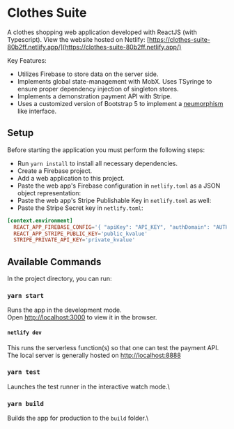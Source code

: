 # Clothes Suite

A clothes shopping web application developed with ReactJS (with Typescript). View the website hosted on Netlify: [https://clothes-suite-80b2ff.netlify.app/](https://clothes-suite-80b2ff.netlify.app/)

Key Features:
- Utilizes Firebase to store data on the server side.
- Implements global state-management with MobX. Uses TSyringe to ensure proper dependency injection of singleton stores.
- Implements a demonstration payment API with Stripe.
- Uses a customized version of Bootstrap 5 to implement a [neumorphism](https://www.toptal.com/designers/ui/neumorphic-ui-design) like interface.

## Setup

Before starting the application you must perform the following steps:

- Run `yarn install` to install all necessary dependencies.
- Create a Firebase project.
- Add a web application to this project.
- Paste the web app's Firebase configuration in `netlify.toml` as a JSON object representation:
- Paste the web app's Stripe Publishable Key in `netlify.toml` as well:
- Paste the Stripe Secret key in `netlify.toml`:

```toml
[context.environment]
  REACT_APP_FIREBASE_CONFIG='{ "apiKey": "API_KEY", "authDomain": "AUTH_DOMAIN", "projectId": "PROJECT_ID", "storageBucket": "STORAGE_BUCKET", "messagingSenderId": "MESSAGING_SENDER_ID", "appId": "APP_ID" }'
  REACT_APP_STRIPE_PUBLIC_KEY='public_kvalue'
  STRIPE_PRIVATE_API_KEY='private_kvalue'
```

## Available Commands

In the project directory, you can run:

### `yarn start`

Runs the app in the development mode.\
Open [http://localhost:3000](http://localhost:3000) to view it in the browser.

#### `netlify dev`

This runs the serverless function(s) so that one can test the payment API. The local server is generally hosted on [http://localhost:8888](http://localhost:8888) 

### `yarn test`

Launches the test runner in the interactive watch mode.\

### `yarn build`

Builds the app for production to the `build` folder.\

